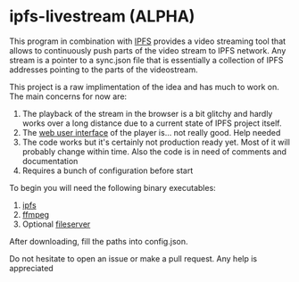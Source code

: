 # ipfs-livestream (ALPHA)

This program in combination with [IPFS](https://github.com/ipfs/go-ipfs)
provides a video streaming tool that allows to continuously push parts of the video stream to IPFS network.
Any stream is a pointer to a sync.json file that is essentially a collection of IPFS addresses pointing to the parts of the videostream.

This project is a raw implimentation of the idea and has much to work on.
The main concerns for now are:
1. The playback of the stream in the browser is a bit glitchy and hardly works over a long distance due to a current state of IPFS project itself.
2. The [web user interface](https://github.com/kisulken/ipfs-livestream/blob/master/watch.html) of the player is... not really good. Help needed
3. The code works but it's certainly not production ready yet. Most of it will probably change within time. Also the code is in need of comments and documentation
4. Requires a bunch of configuration before start

To begin you will need the following binary executables:
1. [ipfs](https://dist.ipfs.io/#go-ipfs)
2. [ffmpeg](https://www.ffmpeg.org/download.html)
3. Optional [fileserver](https://github.com/kisulken/fileserver/releases)

After downloading, fill the paths into config.json.

Do not hesitate to open an issue or make a pull request. Any help is appreciated

